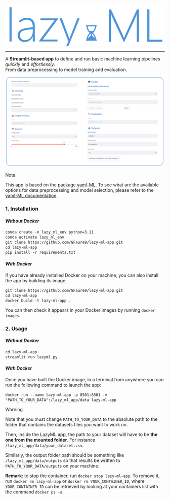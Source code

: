 ![Logo](resources/logo.png)

---

A **Streamlit-based app** to define and run basic machine learning pipelines *quickly* and *effortlessly*.\
From data preprocessing to model training and evaluation.

![AppScreenshot](resources/img_app.png)

> [!NOTE]
> This app is based on the package [yaml-ML](https://github.com/GFaure9/yaml-ML).
> To see what are the available options for data preprocessing and model selection, please refer to the
> [yaml-ML documentation](https://gfaure9.github.io/yaml-ML/).

### 1. Installation

#### *Without Docker*

````commandline
conda create -n lazy_ml_env python=3.11
conda activate lazy_ml_env
git clone https://github.com/GFaure9/lazy-ml-app.git
cd lazy-ml-app
pip install -r requirements.txt
````

#### *With Docker*

If you have already installed Docker on your machine, you can also install the app by building
its image:

```commandline
git clone https://github.com/GFaure9/lazy-ml-app.git
cd lazy-ml-app
docker build -t lazy-ml-app .
```

You can then check it appears in your Docker images by running `docker images`.

### 2. Usage

#### *Without Docker*

```commandline
cd lazy-ml-app
streamlit run lazyml.py
```

#### *With Docker*

Once you have built the Docker image, in a terminal from anywhere you can run the following command to
launch the app:

```commandline
docker run --name lazy-ml-app -p 8501:8501 -v "PATH_TO_YOUR_DATA":/lazy_ml_app/data lazy-ml-app
```

> [!WARNING]
> Note that you must change `PATH_TO_YOUR_DATA` to the absolute path to the folder
> that contains the datasets files you want to work on.
> 
> Then, inside the LazyML app, the path to your dataset will have to be **the one 
> from the mounted folder**. For instance `/lazy_ml_app/data/your_dataset.csv`.
> 
> Similarly, the output folder path should be something like `/lazy_ml_app/data/outputs` 
> so that results be written to `PATH_TO_YOUR_DATA/outputs` on your machine.

**Remark**: to stop the container, run `docker stop lazy-ml-app`. To remove it,
run `docker rm lazy-ml-app` or `docker rm YOUR_CONTAINER_ID`, where `YOUR_CONTAINER_ID` can
be retrieved by looking at your containers list with the command `docker ps -a`.
